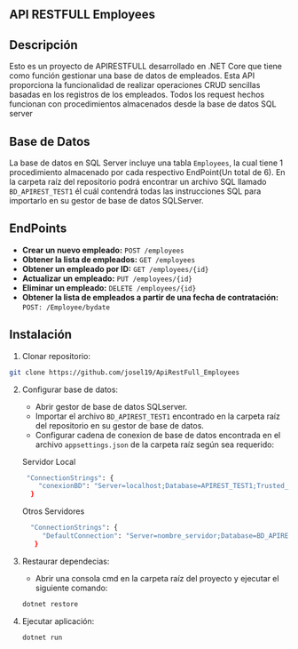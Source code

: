 ## API RESTFULL Employees

## Descripción
Esto es un proyecto de APIRESTFULL desarrollado en .NET Core que tiene como función gestionar una base de datos de empleados.
Esta API proporciona la funcionalidad de realizar operaciones CRUD sencillas basadas en los registros de los empleados.
Todos los request hechos funcionan con procedimientos almacenados desde la base de datos SQL server

## Base de Datos
La base de datos en SQL Server incluye una tabla `Employees`, la cual tiene 1 procedimiento almacenado por cada respectivo
EndPoint(Un total de 6). En la carpeta raíz del repositorio podrá encontrar un archivo SQL llamado `BD_APIREST_TEST1` él 
cuál contendrá todas las instrucciones SQL para importarlo en su gestor de base de datos SQLServer. 

## EndPoints
- **Crear un nuevo empleado:** `POST /employees`
- **Obtener la lista de empleados:** `GET /employees`
- **Obtener un empleado por ID:** `GET /employees/{id}`
- **Actualizar un empleado:** `PUT /employees/{id}`
- **Eliminar un empleado:** `DELETE /employees/{id}`
- **Obtener la lista de empleados a partir de una fecha de contratación:** `POST: /Employee/bydate`

## Instalación
1. Clonar repositorio:
```bash
git clone https://github.com/josel19/ApiRestFull_Employees
```
2. Configurar base de datos:
   - Abrir gestor de base de datos SQLserver.
   - Importar el archivo `BD_APIREST_TEST1` encontrado en la carpeta raíz del repositorio en su gestor de base de datos.
   - Configurar cadena de conexion de base de datos encontrada en el archivo `appsettings.json` de la carpeta raíz según sea requerido:
     
   Servidor Local
    ```bash
     "ConnectionStrings": {
        "conexionBD": "Server=localhost;Database=APIREST_TEST1;Trusted_Connection=True;Encrypt=False;"
      }
   ```  
   Otros Servidores
   ```bash
     "ConnectionStrings": {
        "DefaultConnection": "Server=nombre_servidor;Database=BD_APIREST_TEST1;User Id=id_user;Password=user_password;"
      }
   ```    
3. Restaurar dependecias:
   - Abrir una consola cmd en la carpeta raíz del proyecto y ejecutar el siguiente comando:
   ```bash
   dotnet restore
   ```
4. Ejecutar  aplicación:
   ```bash
   dotnet run
   ```

